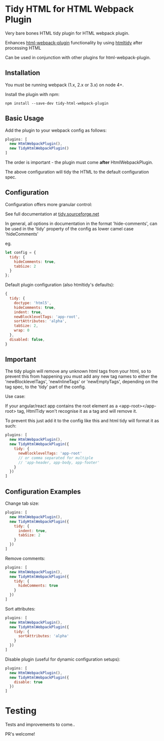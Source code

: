 Tidy HTML for HTML Webpack Plugin
=================================

Very bare bones HTML tidy plugin for HTML webpack plugin.

Enhances [html-webpack-plugin](https://github.com/ampedandwired/html-webpack-plugin)
functionality by using [htmltidy](https://github.com/vavere/htmltidy) after processing HTML

Can be used in conjunction with other plugins for html-webpack-plugin.

Installation
------------
You must be running webpack (1.x, 2.x or 3.x) on node 4+.

Install the plugin with npm:
```shell
npm install --save-dev tidy-html-webpack-plugin
```

Basic Usage
-----------
Add the plugin to your webpack config as follows:

```javascript
plugins: [
  new HtmlWebpackPlugin(),
  new TidyHtmlWebpackPlugin()
]
```
The order is important - the plugin must come **after** HtmlWebpackPlugin.

The above configuration will tidy the HTML to the default configuration spec.


Configuration
-------------

Configuration offers more granular control:

See full documentation at [tidy.sourceforge.net](http://tidy.sourceforge.net/docs/quickref.html)

In general, all options in documentation in the format 'hide-comments', can be used in the 'tidy' property of the config as lower camel case 'hideComments'

eg.
```javascript
let config = {
  tidy: {
    hideComments: true,
    tabSize: 2
  }
};
```

Default plugin configuration (also htmltidy's defaults):
```javascript
{
  tidy: {
    doctype: 'html5',
    hideComments: true,
    indent: true,
    newBlocklevelTags: 'app-root',
    sortAttributes: 'alpha',
    tabSize: 2,
    wrap: 0
  },
  disabled: false,
}
```

Important
---------

The tidy plugin will remove any unknown html tags from your html, so to prevent this from happening you must add any new tag names to either the 'newBlocklevelTags', 'newInlineTags' or 'newEmptyTags', depending on the tag spec, to the 'tidy' part of the config.

Use case:

If your angular/react app contains the root element as a &lt;app-root&gt;&lt;/app-root&gt; tag, HtmlTidy won't recognise it as a tag and will remove it.

To prevent this just add it to the config like this and html tidy will format it as such:
```javascript
plugins: [
  new HtmlWebpackPlugin(),
  new TidyHtmlWebpackPlugin({
    tidy: {
      newBlocklevelTags: 'app-root'
      // or comma separated for multiple
      // 'app-header, app-body, app-footer'
    }
  })
]
```

Configuration Examples
---------------------

Change tab size:
```javascript
plugins: [
  new HtmlWebpackPlugin(),
  new TidyHtmlWebpackPlugin({
    tidy: {
      indent: true,
      tabSize: 2
    }
  })
]
```

Remove comments:
```javascript
plugins: [
  new HtmlWebpackPlugin(),
  new TidyHtmlWebpackPlugin({
    tidy: {
      hideComments: true
    }
  })
]
```

Sort attributes:
```javascript
plugins: [
  new HtmlWebpackPlugin(),
  new TidyHtmlWebpackPlugin({
    tidy: {
      sortAttributes: 'alpha'
    }
  })
]
```

Disable plugin (useful for dynamic configuration setups):
```javascript
plugins: [
  new HtmlWebpackPlugin(),
  new TidyHtmlWebpackPlugin({
    disable: true
  })
]
```

Testing
=======

Tests and improvements to come..

PR's welcome!
